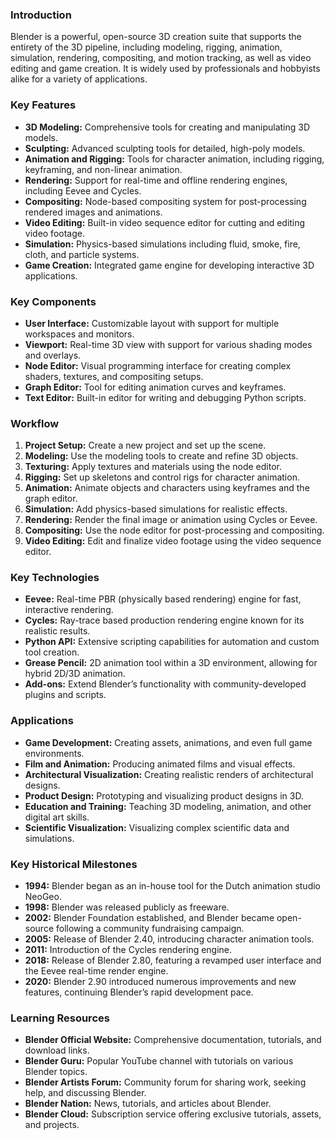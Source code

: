 ### Introduction
Blender is a powerful, open-source 3D creation suite that supports the entirety of the 3D pipeline, including modeling, rigging, animation, simulation, rendering, compositing, and motion tracking, as well as video editing and game creation. It is widely used by professionals and hobbyists alike for a variety of applications.

### Key Features
- **3D Modeling:** Comprehensive tools for creating and manipulating 3D models.
- **Sculpting:** Advanced sculpting tools for detailed, high-poly models.
- **Animation and Rigging:** Tools for character animation, including rigging, keyframing, and non-linear animation.
- **Rendering:** Support for real-time and offline rendering engines, including Eevee and Cycles.
- **Compositing:** Node-based compositing system for post-processing rendered images and animations.
- **Video Editing:** Built-in video sequence editor for cutting and editing video footage.
- **Simulation:** Physics-based simulations including fluid, smoke, fire, cloth, and particle systems.
- **Game Creation:** Integrated game engine for developing interactive 3D applications.

### Key Components
- **User Interface:** Customizable layout with support for multiple workspaces and monitors.
- **Viewport:** Real-time 3D view with support for various shading modes and overlays.
- **Node Editor:** Visual programming interface for creating complex shaders, textures, and compositing setups.
- **Graph Editor:** Tool for editing animation curves and keyframes.
- **Text Editor:** Built-in editor for writing and debugging Python scripts.

### Workflow
1. **Project Setup:** Create a new project and set up the scene.
2. **Modeling:** Use the modeling tools to create and refine 3D objects.
3. **Texturing:** Apply textures and materials using the node editor.
4. **Rigging:** Set up skeletons and control rigs for character animation.
5. **Animation:** Animate objects and characters using keyframes and the graph editor.
6. **Simulation:** Add physics-based simulations for realistic effects.
7. **Rendering:** Render the final image or animation using Cycles or Eevee.
8. **Compositing:** Use the node editor for post-processing and compositing.
9. **Video Editing:** Edit and finalize video footage using the video sequence editor.

### Key Technologies
- **Eevee:** Real-time PBR (physically based rendering) engine for fast, interactive rendering.
- **Cycles:** Ray-trace based production rendering engine known for its realistic results.
- **Python API:** Extensive scripting capabilities for automation and custom tool creation.
- **Grease Pencil:** 2D animation tool within a 3D environment, allowing for hybrid 2D/3D animation.
- **Add-ons:** Extend Blender’s functionality with community-developed plugins and scripts.

### Applications
- **Game Development:** Creating assets, animations, and even full game environments.
- **Film and Animation:** Producing animated films and visual effects.
- **Architectural Visualization:** Creating realistic renders of architectural designs.
- **Product Design:** Prototyping and visualizing product designs in 3D.
- **Education and Training:** Teaching 3D modeling, animation, and other digital art skills.
- **Scientific Visualization:** Visualizing complex scientific data and simulations.

### Key Historical Milestones
- **1994:** Blender began as an in-house tool for the Dutch animation studio NeoGeo.
- **1998:** Blender was released publicly as freeware.
- **2002:** Blender Foundation established, and Blender became open-source following a community fundraising campaign.
- **2005:** Release of Blender 2.40, introducing character animation tools.
- **2011:** Introduction of the Cycles rendering engine.
- **2018:** Release of Blender 2.80, featuring a revamped user interface and the Eevee real-time render engine.
- **2020:** Blender 2.90 introduced numerous improvements and new features, continuing Blender’s rapid development pace.

### Learning Resources
- **Blender Official Website:** Comprehensive documentation, tutorials, and download links.
- **Blender Guru:** Popular YouTube channel with tutorials on various Blender topics.
- **Blender Artists Forum:** Community forum for sharing work, seeking help, and discussing Blender.
- **Blender Nation:** News, tutorials, and articles about Blender.
- **Blender Cloud:** Subscription service offering exclusive tutorials, assets, and projects.
